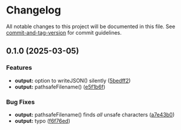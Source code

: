 # Changelog

All notable changes to this project will be documented in this file. See [commit-and-tag-version](https://github.com/absolute-version/commit-and-tag-version) for commit guidelines.

## 0.1.0 (2025-03-05)


### Features

* **output:** option to writeJSON() silently ([5bedff2](https://github.com/battis/myschoolapp-reporting/commit/5bedff244f67674b2013d734353a7ef6adfe93d9))
* **output:** pathsafeFilename() ([e5f1b6f](https://github.com/battis/myschoolapp-reporting/commit/e5f1b6fa3c89f6c3509d23eb07e0a79e489bc201))


### Bug Fixes

* **output:** pathsafeFilename() finds _all_ unsafe characters ([a7e43b0](https://github.com/battis/myschoolapp-reporting/commit/a7e43b004a2e6edac3e76bc3bc051a40515a9153))
* **output:** typo ([f6f76ed](https://github.com/battis/myschoolapp-reporting/commit/f6f76edc1930b3c0590bf43eea819bbd9353b765))
